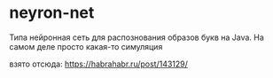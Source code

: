 # neyron-net
Типа нейронная сеть для распознования образов букв на Java. На самом деле просто какая-то симуляция

взято отсюда:
https://habrahabr.ru/post/143129/

